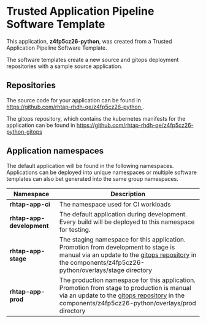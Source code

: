 # Trusted Application Pipeline Software Template

This application, **z4fp5cz26-python**, was created from a Trusted Application Pipeline Software Template.

The software templates create a new source and gitops deployment repositories with a sample source application. 

## Repositories

The source code for your application can be found in [https://github.com/rhtap-rhdh-qe/z4fp5cz26-python ](https://github.com/rhtap-rhdh-qe/z4fp5cz26-python ).
 
The gitops repository, which contains the kubernetes manifests for the application can be found in 
[https://github.com/rhtap-rhdh-qe/z4fp5cz26-python-gitops ](https://github.com/rhtap-rhdh-qe/z4fp5cz26-python-gitops ) 

## Application namespaces 

The default application will be found in the following namespaces. Applications can be deployed into unique namespaces or multiple software templates can also bet generated into the same group namespaces.  

|  Namespace   |  Description   |  
| -------- | -------- |
| **rhtap-app-ci** | The namespace used for CI workloads |
| **rhtap-app-development** | The default application during development. Every build will be deployed to this namespace for testing. |
| **rhtap-app-stage** | The staging namespace for this application. Promotion from development to stage is manual via an update to the [gitops repository](https://github.com/rhtap-rhdh-qe/z4fp5cz26-python-gitops ) in the components/z4fp5cz26-python/overlays/stage directory |
| **rhtap-app-prod** | The production namespace for this application. Promotion from stage to production is manual via an update to the [gitops repository](https://github.com/rhtap-rhdh-qe/z4fp5cz26-python-gitops ) in the components/z4fp5cz26-python/overlays/prod directory |